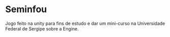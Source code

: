 # Seminfou
Jogo feito na unity para fins de estudo e dar um mini-curso na Universidade Federal de Sergipe sobre a Engine.
